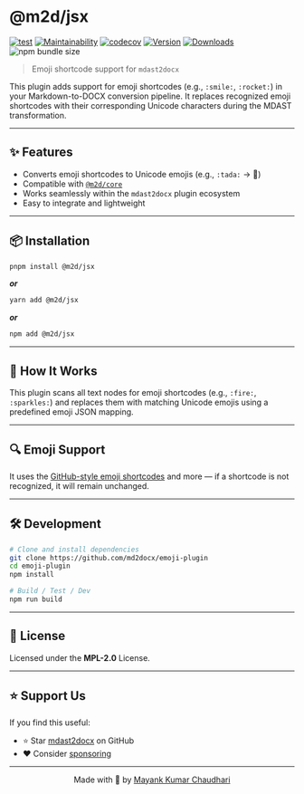 # @m2d/jsx

[![test](https://github.com/md2docx/jsx/actions/workflows/test.yml/badge.svg)](https://github.com/md2docx/jsx/actions/workflows/test.yml) [![Maintainability](https://api.codeclimate.com/v1/badges/aa896ec14c570f3bb274/maintainability)](https://codeclimate.com/github/md2docx/jsx/maintainability) [![codecov](https://codecov.io/gh/md2docx/jsx/graph/badge.svg)](https://codecov.io/gh/md2docx/jsx) [![Version](https://img.shields.io/npm/v/@m2d/jsx.svg?colorB=green)](https://www.npmjs.com/package/@m2d/jsx) [![Downloads](https://img.jsdelivr.com/img.shields.io/npm/d18m/@m2d/jsx.svg)](https://www.npmjs.com/package/@m2d/jsx) ![npm bundle size](https://img.shields.io/bundlephobia/minzip/@m2d/jsx)

> Emoji shortcode support for `mdast2docx`

This plugin adds support for emoji shortcodes (e.g., `:smile:`, `:rocket:`) in your Markdown-to-DOCX conversion pipeline. It replaces recognized emoji shortcodes with their corresponding Unicode characters during the MDAST transformation.

---

## ✨ Features

- Converts emoji shortcodes to Unicode emojis (e.g., `:tada:` → 🎉)
- Compatible with [`@m2d/core`](https://www.npmjs.com/package/@m2d/core)
- Works seamlessly within the `mdast2docx` plugin ecosystem
- Easy to integrate and lightweight

---

## 📦 Installation

```bash
pnpm install @m2d/jsx
```

**_or_**

```bash
yarn add @m2d/jsx
```

**_or_**

```bash
npm add @m2d/jsx
```

---

## 🧠 How It Works

This plugin scans all text nodes for emoji shortcodes (e.g., `:fire:`, `:sparkles:`) and replaces them with matching Unicode emojis using a predefined emoji JSON mapping.

---

## 🔍 Emoji Support

It uses the [GitHub-style emoji shortcodes](https://github.com/ikatyang/emoji-cheat-sheet) and more — if a shortcode is not recognized, it will remain unchanged.

---

## 🛠️ Development

```bash
# Clone and install dependencies
git clone https://github.com/md2docx/emoji-plugin
cd emoji-plugin
npm install

# Build / Test / Dev
npm run build
```

---

## 📄 License

Licensed under the **MPL-2.0** License.

---

## ⭐ Support Us

If you find this useful:

- ⭐ Star [mdast2docx](https://github.com/md2docx/mdast2docx) on GitHub
- ❤️ Consider [sponsoring](https://github.com/sponsors/mayank1513)

---

<p align="center">Made with 💖 by <a href="https://mayank-chaudhari.vercel.app" target="_blank">Mayank Kumar Chaudhari</a></p>
